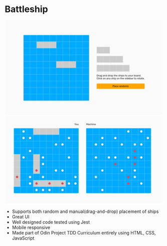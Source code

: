# Battleship

![](./demo1.png)
![](./demo2.png)

- Supports both random and manual(drag-and-drop) placement of ships
- Great UI
- Well designed code tested using Jest 
- Mobile responsive
- Made part of Odin Project TDD Curriculum entirely using HTML, CSS, JavaScript 